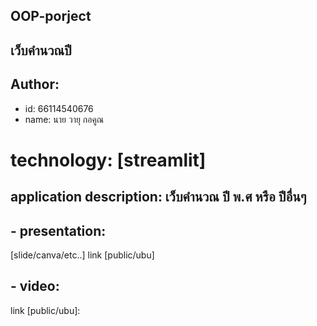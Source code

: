## OOP-porject

## เว็บคำนวณปี

## Author:

-   id: 66114540676
-   name: นาย วายุ กอคูณ

# technology: [streamlit]

## application description: เว็บคำนวณ ปี พ.ศ หรือ ปีอื่นๆ

## - presentation:

 [slide/canva/etc..] link [public/ubu]

## - video:

 link [public/ubu]:
